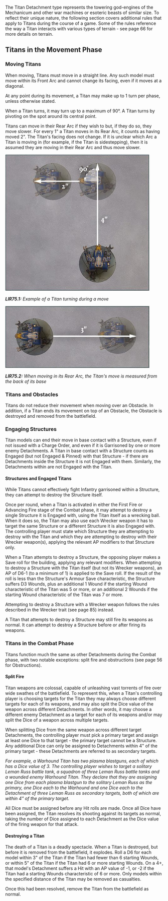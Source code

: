 The Titan Detachment type represents the towering god-engines of the Mechanicum and other war machines or esoteric beasts of similar size. To reflect their unique nature, the following section covers additional rules that apply to Titans during the course of a game. Some of the rules reference the way a Titan interacts with various types of terrain - see page 66 for more details on terrain.

## Titans in the Movement Phase

### Moving Titans

When moving, Titans must move in a straight line. Any such model must move within its Front Arc and cannot change its facing, even if it moves at a diagonal.

At any point during its movement, a Titan may make up to 1 turn per phase, unless otherwise stated.

When a Titan turns, it may turn up to a maximum of 90°. A Titan turns by pivoting on the spot around its central point.

Titans can move in their Rear Arc if they wish to but, if they do so, they move slower. For every 1" a Titan moves in its Rear Arc, it counts as having moved 2". The Titan's facing does not change. If it is unclear which Arc a Titan is moving in (for example, if the Titan is sidestepping), then it is assumed they are moving in their Rear Arc and thus move slower.

![](../media/legions_imperialis_rules/titan_move_1.jpg)

***LIR75.1:** Example of a Titan turning during a move*

![](../media/legions_imperialis_rules/titan_move_2.jpg)

***LIR75.2:** When moving in its Rear Arc, the Titan's move is measured from the back of its base*

### Titans and Obstacles

Titans do not reduce their movement when moving over an Obstacle. In addition, if a Titan ends its movement on top of an Obstacle, the Obstacle is destroyed and removed from the battlefield.

### Engaging Structures

Titan models can end their move in base contact with a Structure, even if not issued with a Charge Order, and even if it is Garrisoned by one or more enemy Detachments. A Titan in base contact with a Structure counts as Engaged (but not Engaged & Pinned) with that Structure - if there are Detachments inside the Structure it is not Engaged with them. Similarly, the Detachments within are not Engaged with the Titan.

#### Structures and Engaged Titans

While Titans cannot effectively fight Infantry garrisoned within a Structure, they can attempt to destroy the Structure itself.

Once per round, when a Titan is activated in either the First Fire or Advancing Fire stage of the Combat phase, it may attempt to destroy a single Structure it is Engaged with, using the Titan itself as a wrecking ball. When it does so, the Titan may also use each Wrecker weapon it has to target the same Structure or a different Structure it is also Engaged with. The controlling player must state which Structure they are attempting to destroy with the Titan and which they are attempting to destroy with their Wrecker weapon(s), applying the relevant AP modifiers to that Structure only.

When a Titan attempts to destroy a Structure, the opposing player makes a Save roll for the building, applying any relevant modifiers. When attempting to destroy a Structure with the Titan itself (but not its Wrecker weapons), an AP of D6-1 (to a minimum of 1) is applied to the Save roll. If the result of the roll is less than the Structure's Armour Save characteristic, the Structure suffers D3 Wounds, plus an additional 1 Wound if the starting Wound characteristic of the Titan was 5 or more, or an additional 2 Wounds if the starting Wound characteristic of the Titan was 7 or more.

Attempting to destroy a Structure with a Wrecker weapon follows the rules described in the Wrecker trait (see page 85) instead.

A Titan that attempts to destroy a Structure may still fire its weapons as normal. It can attempt to destroy a Structure before or after firing its weapons.

### Titans in the Combat Phase

Titans function much the same as other Detachments during the Combat phase, with two notable exceptions: split fire and obstructions (see page 56 for Obstructions).

#### Split Fire

Titan weapons are colossal, capable of unleashing vast torrents of fire over wide swathes of the battlefield. To represent this, when a Titan's controlling player is choosing targets for the Titan they may always choose different targets for each of its weapons, and may also split the Dice value of the weapon across different Detachments. In other words, it may choose a different enemy Detachment as a target for each of its weapons and/or may split the Dice of a weapon across multiple targets.

When splitting Dice from the same weapon across different target Detachments, the controlling player must pick a primary target and assign at least one Dice to that target - the primary target cannot be a Structure. Any additional Dice can only be assigned to Detachments within 4" of the primary target - these Detachments are referred to as secondary targets.

*For example, a Warhound Titan has two plasma blastguns, each of which has a Dice value of 3. The controlling player wishes to target a solitary Leman Russ battle tank, a squadron of three Leman Russ battle tanks and a wounded enemy Warhound Titan. They declare that they are assigning one Dice from each plasma blastgun to the solitary Leman Russ as the primary, one Dice each to the Warhound and one Dice each to the Detachment of three Leman Russ as secondary targets, both of which are within 4" of the primary target.*

All Dice must be assigned before any Hit rolls are made. Once all Dice have been assigned, the Titan resolves its shooting against its targets as normal, taking the number of Dice assigned to each Detachment as the Dice value of the firing weapon for that attack.

#### Destroying a Titan

The death of a Titan is a deadly spectacle. When a Titan is destroyed, but before it is removed from the battlefield, it explodes. Roll a D6 for each model within 3" of the Titan if the Titan had fewer than 6 starting Wounds, or within 5" of the Titan if the Titan had 6 or more starting Wounds. On a 4+, that model's Detachment suffers a Hit with an AP value of -1, or -2 if the Titan had a starting Wounds characteristic of 6 or more. Only models within the specified distance of the Titan may be removed as casualties.

Once this had been resolved, remove the Titan from the battlefield as normal.